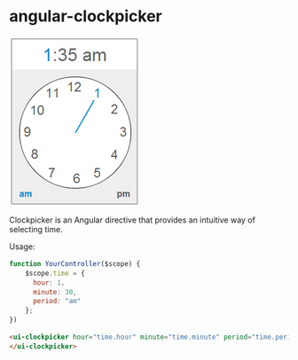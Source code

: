 angular-clockpicker
===================

![Clockpicker](/clockpicker.png "")

Clockpicker is an Angular directive that provides an intuitive way of selecting time. 

Usage: 

```javascript
function YourController($scope) {
    $scope.time = {
      hour: 1,
      minute: 30,
      period: "am"
    };
})
```
```html
<ui-clockpicker hour="time.hour" minute="time.minute" period="time.period">
</ui-clockpicker>
```
